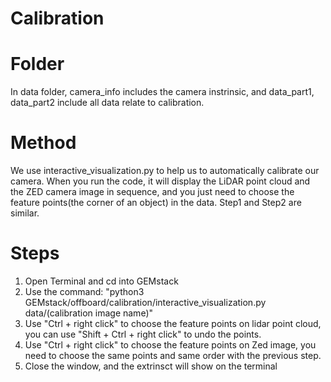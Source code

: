 Calibration
==============================================================================================================================
Folder 
===============================================================================================================================
In data folder, camera_info includes the camera instrinsic, and data_part1, data_part2 include all data relate to calibration.

Method
===================
We use interactive_visualization.py to help us to automatically calibrate our camera. When you run the code, it will display the LiDAR point cloud and the ZED camera image in sequence, and you just need to choose the feature points(the corner of an object) in the data. Step1 and Step2 are similar.

Steps
====================
1. Open Terminal and cd into GEMstack
2. Use the command: "python3 GEMstack/offboard/calibration/interactive_visualization.py data/(calibration image name)"
3. Use "Ctrl + right click" to choose the feature points on lidar point cloud, you can use "Shift + Ctrl + right click" to undo the points.
4. Use "Ctrl + right click" to choose the feature points on Zed image, you need to choose the same points and same order with the previous step.
5. Close the window, and the extrinsct will show on the terminal
